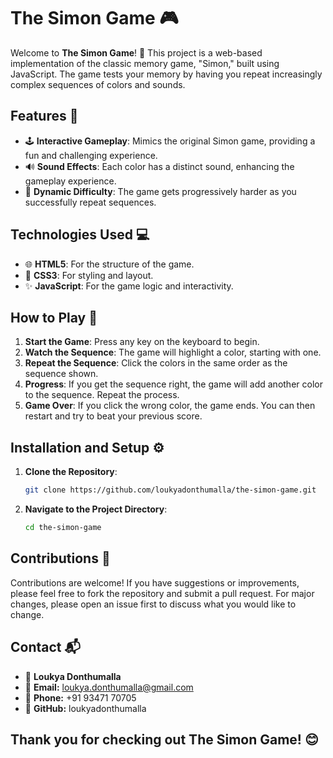 # The Simon Game 🎮

Welcome to **The Simon Game**! 🎉 This project is a web-based implementation of the classic memory game, "Simon," built using JavaScript. The game tests your memory by having you repeat increasingly complex sequences of colors and sounds.

## Features 🌟

- 🕹️ **Interactive Gameplay**: Mimics the original Simon game, providing a fun and challenging experience.
- 🔊 **Sound Effects**: Each color has a distinct sound, enhancing the gameplay experience.
- 🔄 **Dynamic Difficulty**: The game gets progressively harder as you successfully repeat sequences.

## Technologies Used 💻

- 🌐 **HTML5**: For the structure of the game.
- 🎨 **CSS3**: For styling and layout.
- ✨ **JavaScript**: For the game logic and interactivity.

## How to Play 🎯

1. **Start the Game**: Press any key on the keyboard to begin.
2. **Watch the Sequence**: The game will highlight a color, starting with one.
3. **Repeat the Sequence**: Click the colors in the same order as the sequence shown.
4. **Progress**: If you get the sequence right, the game will add another color to the sequence. Repeat the process.
5. **Game Over**: If you click the wrong color, the game ends. You can then restart and try to beat your previous score.

## Installation and Setup ⚙️

1. **Clone the Repository**:
   ```bash
   git clone https://github.com/loukyadonthumalla/the-simon-game.git
2. **Navigate to the Project Directory**:
   ```bash
   cd the-simon-game

## Contributions 🤝

Contributions are welcome! If you have suggestions or improvements, please feel free to fork the repository and submit a pull request. For major changes, please open an issue first to discuss what you would like to change.

## Contact 📬

- 👩 **Loukya Donthumalla**
- 📧 **Email:** loukya.donthumalla@gmail.com
- 📱 **Phone:** +91 93471 70705
- 🐙 **GitHub:** loukyadonthumalla

## Thank you for checking out The Simon Game! 😊
